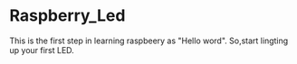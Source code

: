 # Raspberry_Led
This is the first step in learning raspbeery as "Hello word".
So,start lingting up your first LED.
